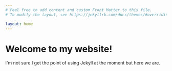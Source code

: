 ```yaml
---
# Feel free to add content and custom Front Matter to this file.
# To modify the layout, see https://jekyllrb.com/docs/themes/#overriding-theme-defaults

layout: home
---
```


<body>
            <h1>Welcome to my website!</h1>
            <p>I'm not sure I get the point of using Jekyll at the moment but here we are.</p>
</body>